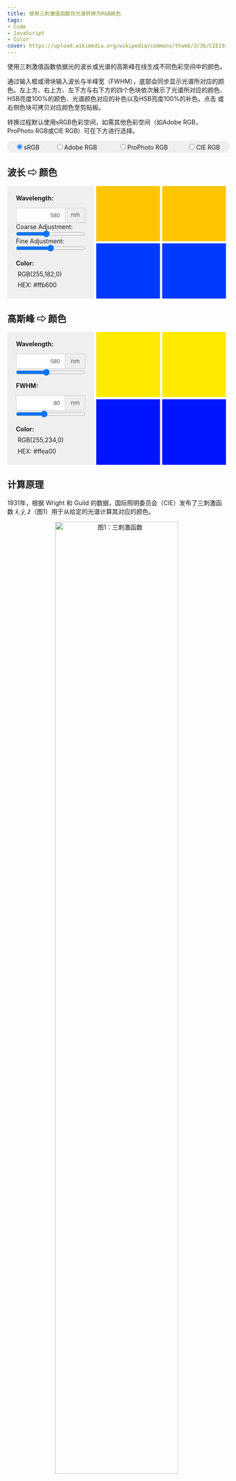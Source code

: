 ```yaml
---
title: 使用三刺激值函数将光谱转换为RGB颜色
tags: 
- Code
- JavaScript
- Color
cover: https://upload.wikimedia.org/wikipedia/commons/thumb/3/3b/CIE1931xy_blank.svg/723px-CIE1931xy_blank.svg.png
---
```

使用三刺激值函数依据光的波长或光谱的高斯峰在线生成不同色彩空间中的颜色。
<!--more-->
<script src="https://cdnjs.cloudflare.com/ajax/libs/mathjs/11.11.1/math.min.js" type="text/javascript"></script>
<script src="https://cdn.jsdelivr.net/gh/ycythu/assets@main/js/wavelength_to_color/tristimulus.js" type="text/javascript"></script>
<script src="https://cdn.jsdelivr.net/gh/ycythu/assets@main/js/wavelength_to_color/wavelength2color.js" type="text/javascript"></script>
<style>
	.container {
    	width: 100%;
    	display: grid;
		grid-template-columns: 200px repeat(2, 1fr);
		grid-template-rows: repeat(2, 1fr);
		grid-column-gap: 5px;
		grid-row-gap: 5px;
	}
	.ui {
		grid-area: 1 / 1 / 3 / 2;
		padding: 5px 20px;
		background-color: #efefef;
		box-sizing: border-box;
		width: 200px;
	}
	.color1 { grid-area: 1 / 2 / 2 / 3; }
	.color2 { grid-area: 1 / 3 / 2 / 4; }
	.color3 { grid-area: 2 / 2 / 3 / 3; }
	.color4 { grid-area: 2 / 3 / 3 / 4; }
	.colorSpace {
		display: table;
		padding: 4px;
		background-color: #efefef;
		border-radius: 10px;
		width: 100%;
	}
	.colorSpaceInput {
		display: table-cell;
		text-align: center;
	}
	.wavelengthInput {
		display: table-cell;
		width: 100%;
		height: 35px;
		text-align: right;
		color: #555555;
		border: 1px solid #cccccc;
		padding: 6px 12px;
		vertical-align: middle;
	}
	.unit {
		display: table-cell;
		padding: 2px 12px;
		line-height: 1;
		color: #555555;
		text-align: center;
		background-color: #eeeeee;
		border: 1px solid #cccccc;
		border-left: 0;
	}
	.slide {
		margin: 0;
		width: 160px;
	}
	.text {
		position: absolute;
		font-size: 10px;
		font-family: Times New Roman;
		color: #fff;
		z-index: 99;
		font-weight: bold;
		user-select: none;
		background-color: #52c41a;
		border-radius: 5px;
		padding: 2px 4px;
	}
	@keyframes remove {
        100% {
            opacity: 0;
        }
    }
</style>

通过输入框或滑块输入波长与半峰宽（FWHM），底部会同步显示光谱所对应的颜色。左上方、右上方、左下方与右下方的四个色块依次展示了光谱所对应的颜色、HSB亮度100%的颜色、光谱颜色对应的补色以及HSB亮度100%的补色。点击 <i class="far fa-copy"></i> 或右侧色块可拷贝对应颜色至剪贴板。

转换过程默认使用sRGB色彩空间，如需其他色彩空间（如Adobe RGB，ProPhoto RGB或CIE RGB）可在下方进行选择。

<div class="colorSpace">
	<div class="colorSpaceInput"><input type="radio" name="colorSpace" checked="true" onchange="setColorSpace(1)"><span style="white-space: nowrap;">sRGB</span></div>
	<div class="colorSpaceInput"><input type="radio" name="colorSpace" onchange="setColorSpace(2)"><span style="white-space: nowrap;">Adobe RGB</span></div>
	<div class="colorSpaceInput"><input type="radio" name="colorSpace" onchange="setColorSpace(3)"><span style="white-space: nowrap;">ProPhoto RGB</span></div>
	<div class="colorSpaceInput"><input type="radio" name="colorSpace" onchange="setColorSpace(4)"><span style="white-space: nowrap;">CIE RGB</span></div>
</div>

## 波长 ⇨ 颜色
<div class="container">
	<div class="ui">
		<p><b>Wavelength:</b></p>
		<div style="display: table; border-collapse: separate; position: relative;">
			<input class="wavelengthInput" id="wavelengthInput" value="580" onchange="setWavelengthInput(this.value)" /><span class="unit">nm</span>
		</div>
		<span>Coarse Adjustment:</span>
		<input type='range' class='slide' id="wavelengthCoarseSlide" value="580" min="390" max="830" step="1" oninput="setWavelengthCoarse(this.value)"/>
		<span>Fine Adjustment:</span>
		<input type='range' class='slide' id="wavelengthFineSlide" value="0" min="-2" max="2" step="0.1" oninput="setWavelengthFine(this.value)"/>
		<p style="line-height: 1.8;">
			<b>Color:</b><br>
			<i class="far fa-copy" onclick="copyRGB(event)"></i><span>&nbsp;RGB(</span><span id="colorRGB">255,182,0</span><span>)</span><br>
			<i class="far fa-copy" onclick="copyHEX(event)"></i><span>&nbsp;HEX:&nbsp;</span><span id="colorHEX">#ffb600</span>
		</p>
	</div>
	<div class="color1" style="background-color: #ffc600;" id="color" onclick="copyHEX(event)"></div>
	<div class="color2" style="background-color: #ffc600;" id="colorLight" onclick="copyColor(event, this.style.backgroundColor)"></div>
	<div class="color3" style="background-color: #0039ff;" id="complementaryColor" onclick="copyColor(event, this.style.backgroundColor)"></div>
	<div class="color4" style="background-color: #0039ff;" id="complementaryColorLight" onclick="copyColor(event, this.style.backgroundColor)"></div>
</div>

## 高斯峰 ⇨ 颜色

<div class="container">
	<div class="ui">
		<p><b>Wavelength:</b></p>
		<div style="display: table; border-collapse: separate; position: relative;">
			<input class="wavelengthInput" id="gauWavelengthInput" value="580" onchange="setGauWavelengthInput(this.value)" /><span class="unit">nm</span>
		</div>
		<input type='range' class='slide' id="gauWavelengthSlide" value="580" min="390" max="830" step="0.1" oninput="setGauWavelengthSlide(this.value)"/>
		<p><b>FWHM:</b></p>
		<div style="display: table; border-collapse: separate; position: relative;">
			<input class="wavelengthInput" id="FWHMInput" value="80" onchange="setFWHMInput(this.value)" /><span class="unit">nm</span>
		</div>
		<input type='range' class='slide' id="FWHMSlide" value="80" min="1" max="200" step="1" oninput="setFWHMSlide(this.value)"/>
		<p style="line-height: 1.8;">
			<b>Color:</b><br>
			<i class="far fa-copy" onclick="copyGauRGB(event)" ></i><span>&nbsp;RGB(</span><span id="gauColorRGB">255,234,0</span><span>)</span><br>
			<i class="far fa-copy" onclick="copyGauHEX(event)"></i><span>&nbsp;HEX:&nbsp;</span><span id="gauColorHEX">#ffea00</span>
		</p>
	</div>
	<div class="color1" style="background-color: #ffea00;" id="gauColor" onclick="copyGauHEX(event)"></div>
	<div class="color2" style="background-color: #ffea00;" id="gauColorLight" onclick="copyColor(event, this.style.backgroundColor)"></div>
	<div class="color3" style="background-color: #0015ff;" id="gauComplementaryColor" onclick="copyColor(event, this.style.backgroundColor)"></div>
	<div class="color4" style="background-color: #0015ff;" id="gauComplementaryColorLight" onclick="copyColor(event, this.style.backgroundColor)"></div>
</div>

## 计算原理

1931年，根据 Wright 和 Guild 的数据，国际照明委员会（CIE）发布了三刺激函数 $\bar{x},\bar{y},\bar{z}$（图1）用于从给定的光谱计算其对应的颜色。

<div align="center"><img src="https://upload.wikimedia.org/wikipedia/commons/8/8f/CIE_1931_XYZ_Color_Matching_Functions.svg" width="75%" alt="图1：三刺激函数"/></div>
<div align=center><font color="#999999">图1：三刺激函数</font></div>

三刺激函数的使用方法如下。对于一个给定的光谱 $\Lambda(\lambda)$，首先计算积分

$$\begin{align}&X=K_m\int_0^{+\infty}\Lambda(\lambda)\bar{x}(\lambda)\mathrm{d}\lambda\\&Y=K_m\int_0^{+\infty}\Lambda(\lambda)\bar{y}(\lambda)\mathrm{d}\lambda\\&Z=K_m\int_0^{+\infty}\Lambda(\lambda)\bar{z}(\lambda)\mathrm{d}\lambda\end{align}$$

其中 $K_m=683\ \mathrm{lm\cdot W^{-1}}$ 为发光效率。随后将三刺激值归一化并进行线性变换即可得到sRGB空间下的坐标。其他色域颜色间的变换关系可参考[此网站](http://brucelindbloom.com/index.html?Eqn_RGB_XYZ_Matrix.html)。

$$\begin{bmatrix}R\\G\\B\end{bmatrix}=\begin{bmatrix}3.2404542&-1.5371385&-0.4985314\\-0.9692660&1.8760108&0.0415560\\0.0556434&-0.2040259&1.0572252\end{bmatrix}\begin{bmatrix}X\\Y\\Z\end{bmatrix}$$

转换后若RGB的一个或多个分量小于0或大于1，也即超过了sRGB的色域范围，需要做近似处理得到sRGB色域能表达的颜色。即将负值近似为0，超过1的值近似为1。

若光谱具有 $\Lambda(\lambda)=\delta(\lambda-\lambda_0)$ 的形式，其中 $\delta$ 为 [Dirac delta function](https://en.wikipedia.org/wiki/Dirac_delta_function)，也即 $\Lambda(\lambda)$ 仅在 $\lambda=\lambda_0$ 处具有一条谱线，则：

$$\begin{align}&X=K_m\int_0^{+\infty}\delta(\lambda-\lambda_0)\bar{x}(\lambda)\mathrm{d}\lambda=\bar{x}(\lambda_0)K_m\\&Y=K_m\int_0^{+\infty}\delta(\lambda-\lambda_0)\bar{y}(\lambda)\mathrm{d}\lambda=\bar{y}(\lambda_0)K_m\\&Z=K_m\int_0^{+\infty}\delta(\lambda-\lambda_0)\bar{z}(\lambda)\mathrm{d}\lambda=\bar{z}(\lambda_0)K_m\end{align}$$
